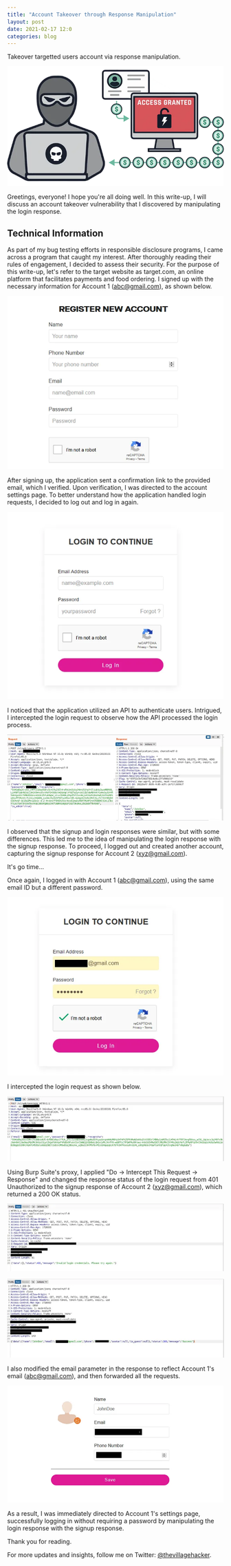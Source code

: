 ```yaml
---
title: "Account Takeover through Response Manipulation"
layout: post
date: 2021-02-17 12:0
categories: blog
---
```


Takeover targetted users account via response manipulation.

![img](/assets/images/blogs/ATO/no_rate-limit/1.webp)

Greetings, everyone! I hope you're all doing well. In this write-up, I will discuss an account takeover vulnerability that I discovered by manipulating the login response.

## Technical Information
As part of my bug testing efforts in responsible disclosure programs, I came across a program that caught my interest. After thoroughly reading their rules of engagement, I decided to assess their security. For the purpose of this write-up, let's refer to the target website as target.com, an online platform that facilitates payments and food ordering. I signed up with the necessary information for Account 1 (abc@gmail.com), as shown below.

![img](/assets/images/blogs/ATO/response_manipulation/1.webp)

After signing up, the application sent a confirmation link to the provided email, which I verified. Upon verification, I was directed to the account settings page. To better understand how the application handled login requests, I decided to log out and log in again.

![img](/assets/images/blogs/ATO/response_manipulation/2.webp)

I noticed that the application utilized an API to authenticate users. Intrigued, I intercepted the login request to observe how the API processed the login process.

![img](/assets/images/blogs/ATO/response_manipulation/3.webp)

I observed that the signup and login responses were similar, but with some differences. This led me to the idea of manipulating the login response with the signup response. To proceed, I logged out and created another account, capturing the signup response for Account 2 (xyz@gmail.com).

It's go time...

Once again, I logged in with Account 1 (abc@gmail.com), using the same email ID but a different password.

![img](/assets/images/blogs/ATO/response_manipulation/4.webp)

I intercepted the login request as shown below.

![img](/assets/images/blogs/ATO/response_manipulation/5.webp)

Using Burp Suite's proxy, I applied "Do -> Intercept This Request -> Response" and changed the response status of the login request from 401 Unauthorized to the signup response of Account 2 (xyz@gmail.com), which returned a 200 OK status.

![img](/assets/images/blogs/ATO/response_manipulation/6.webp)

![img](/assets/images/blogs/ATO/response_manipulation/7.webp)

I also modified the email parameter in the response to reflect Account 1's email (abc@gmail.com), and then forwarded all the requests.

![img](/assets/images/blogs/ATO/response_manipulation/8.webp)

As a result, I was immediately directed to Account 1's settings page, successfully logging in without requiring a password by manipulating the login response with the signup response.

Thank you for reading.

For more updates and insights, follow me on Twitter: [@thevillagehacker](https://twitter.com/thevillagehackr).